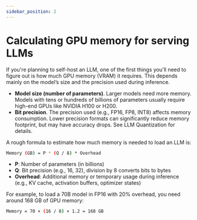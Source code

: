 ```yaml
---
sidebar_position: 2
---
```


# Calculating GPU memory for serving LLMs

If you're planning to self-host an LLM, one of the first things you'll need to figure out is how much GPU memory (VRAM) it requires. This depends mainly on the model’s size and the precision used during inference.

- **Model size (number of parameters)**. Larger models need more memory. Models with tens or hundreds of billions of parameters usually require high-end GPUs like NVIDIA H100 or H200.
- **Bit precision**. The precision used (e.g., FP16, FP8, INT8) affects memory consumption. Lower precision formats can significantly reduce memory footprint, but may have accuracy drops. See LLM Quantization for details.

A rough formula to estimate how much memory is needed to load an LLM is:

```bash
Memory (GB) = P * (Q / 8) * Overhead
```

- **P**: Number of parameters (in billions)
- **Q**: Bit precision (e.g., 16, 32), division by 8 converts bits to bytes
- **Overhead**: Additional memory or temporary usage during inference (e.g., KV cache, activation buffers, optimizer states)

For example, to load a 70B model in FP16 with 20% overhead, you need around 168 GB of GPU memory:

```bash
Memory = 70 × (16 / 8) × 1.2 = 168 GB
```